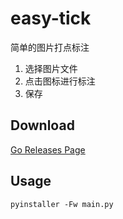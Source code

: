 # easy-tick
简单的图片打点标注

1. 选择图片文件
2. 点击图标进行标注
3. 保存

## Download
[Go Releases Page](https://github.com/Ningxxxl/easy-tick/releases)

## Usage

```shell
pyinstaller -Fw main.py
```

